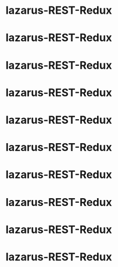 # lazarus-REST-Redux
# lazarus-REST-Redux
# lazarus-REST-Redux
# lazarus-REST-Redux
# lazarus-REST-Redux
# lazarus-REST-Redux
# lazarus-REST-Redux
# lazarus-REST-Redux
# lazarus-REST-Redux
# lazarus-REST-Redux
